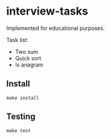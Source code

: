 # interview-tasks

Implemented for educational purposes.

Task list:

- Two sum
- Quiсk sort
- Is anagram

## Install

```
make install
```

## Testing

```
make test
```